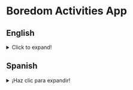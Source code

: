 # Boredom Activities App

## English

<details>
  <summary>Click to expand!</summary>
  
## Table of Contents

- [Disclaimer](#disclaimer)
- [Description](#description)
- [Cloning the Repository and Running the Project](#cloning-the-repository-and-running-the-project)
- [Technologies Used](#technologies-used)
- [Available Scripts](#available-scripts)
- [Additional Information](#additional-information)

## Disclaimer

Due to issues with the original API, which has CORS restrictions that prevent proper communication from the frontend, and an error indicating exceeded call limits even without making any API calls, I have implemented a fake API for this project.

The fake API replicates the same endpoint structure as the original, ensuring the project works as intended for demonstration and development purposes. Keep in mind that the data provided by this fake API is static and may not reflect live information from the original source.

This approach was chosen to provide a seamless experience without API call limitations or CORS errors affecting the functionality of the project. However, since the API is deployed on Onrender using its free service, the first time you enter the website, it may be a bit slow.

## Description

This web application displays activities to perform when feeling bored, using the [Fake Bored API](https://bored-api-fake.onrender.com/), you can see its repository [here](https://github.com/varitoapg/bored-api-fake). The main focus of the project is on creating an attractive, responsive design and ensuring a proper connection to the API. The application has the following main features:

1. **Fetch and display activities**: The application calls the Bored API and displays activities that users can do when they're bored.
2. **Responsive Design**: The user interface is designed to be responsive, ensuring a smooth experience on both desktop and mobile devices.
3. **Optional Filtering**: The app optionally includes a filter functionality, allowing users to filter activities by different criteria (e.g., activity type, number of participants).

## Cloning the Repository and Running the Project

To run this project locally, follow these steps:

```bash
# Clone the repository
git clone https://github.com/varitoapg/boredom-activities-app.git

# Navigate into the project directory
cd boredom-activities-app

# Install the required dependencies
npm install


# Run the project in development mode
npm run dev

```

After you install the dependencies you need to create a .env file in the /src of the project. You need to add this variable:

```
VITE_API_URL="https://bored-api-fake.onrender.com/"
```

Once you've followed these steps, the app will be available at http://localhost:5173/ by default.

## Technologies Used

This project was built using the following technologies and libraries:

### Technologies and Libraries Used

This project was built using the following technologies and libraries:

- **React**: ^18.3.1 – A JavaScript library for building user interfaces.
- **React DOM**: ^18.3.1 – Used for rendering React components to the DOM.
- **React Router DOM**: ^6.26.2 – For managing navigation and routing in the app.
- **Vite**: ^5.4.1 – A fast build tool for modern web projects.
- **TypeScript**: ^5.5.3 – Adds static typing to JavaScript for better tooling and maintainability.
- **ESLint**: ^9.9.0 – A tool for identifying and fixing problems in your TypeScript/JavaScript code.
- **Prettier**: ^3.3.2 – A code formatter for maintaining consistent style across the project.
- **Husky**: ^9.1.6 – Git hooks management to automate linting and other checks before committing.
- **Lint-Staged**: ^15.2.10 – Runs linting and formatting tasks on staged files before committing.

### Testing Libraries

- **Vitest**: ^2.1.1 – A blazing fast unit test framework (similar to Jest), used for testing.
- **@Testing-Library (Jest DOM, React, User Event)**:
  - **@Testing-Library/jest-dom**: ^6.5.0
  - **@Testing-Library/react**: ^16.0.1
  - **@Testing-Library/user-event**: ^14.5.2
  - Provides utilities for writing and running unit and integration tests.
- **@vitest/coverage-istanbul**: ^2.1.1 – Generates coverage reports for Vitest.
- **JS DOM**: ^25.0.1 – A JavaScript implementation of the DOM for Node.js to simulate a browser-like environment during tests.

### i18n (Internationalization)

- **i18next**: ^23.10.0 – A powerful internationalization framework for managing translations.
- **i18next-browser-languagedetector**: ^7.2.0 – Automatically detects user language in the browser.
- **i18next-resources-to-backend**: ^1.2.0 – Allows dynamic loading of translation resources.
- **react-i18next**: ^14.0.5 – React bindings for i18next, enabling seamless translation management in your React app.

### Utilities

- **Accept-Language**: ^3.0.18 – A utility to parse `Accept-Language` headers.
- **JS Cookie**: ^3.0.5 – A simple, lightweight library for handling cookies in the browser.

### SWC (Speedy Web Compiler)

- **@vitejs/plugin-react-swc**: ^3.7.1 – A Vite plugin that enables faster compilation for React using the SWC compiler.

## Available Scripts

In the project directory, you can run the following scripts:

- **`npm run dev`**: Starts the development server using Vite.
- **`npm run build`**: Compiles the project for production using Vite.
- **`npm run lint`**: Runs ESLint to check for code quality issues.
- **`npm run preview`**: Previews the production build locally.
- **`npm run test`**: Runs the test suite using Vitest.
- **`npm run test:watch`**: Runs tests in watch mode (ideal for development).
- **`npm run test:ui`**: Opens the Vitest UI to interactively view test results.
- **`npm run test:coverage`**: Generates test coverage reports using Vitest.

## Additional Information

The app is designed to follow good practices for readability and maintainability, including:

- Clean code with organized and reusable components.
- Proper separation of concerns between the UI and business logic.
- Responsiveness to ensure compatibility with various screen sizes.

Feel free to contribute or report issues to enhance the functionality and user experience!

The website is deployed using Netlify at this URL: [https://my-bored-activities.netlify.app/](https://my-bored-activities.netlify.app/)

</details>

## Spanish

<details>
  <summary>¡Haz clic para expandir!</summary>
  
## Tabla de Contenidos

- [Descargo de Responsabilidad](#descargo-de-responsabilidad)
- [Descripción](#descripción)
- [Clonar el Repositorio y Ejecutar el Proyecto](#clonar-el-repositorio-y-ejecutar-el-proyecto)
- [Tecnologías Utilizadas](#tecnologías-utilizadas)
- [Scripts Disponibles](#scripts-disponibles)
- [Información adicional](#información-adicional)

## Descargo de Responsabilidad

Debido a problemas con la API original, que tiene restricciones de CORS que impiden una comunicación adecuada desde el frontend, y un error que indica que se han excedido los límites de llamadas incluso sin haber realizado ninguna llamada, he implementado una API falsa para este proyecto.

La API falsa replica la misma estructura de endpoints que la original, asegurando que el proyecto funcione como está previsto para fines de demostración y desarrollo. Ten en cuenta que los datos proporcionados por esta API falsa son estáticos y pueden no reflejar información en tiempo real de la fuente original.

Esta solución fue elegida para proporcionar una experiencia fluida sin las limitaciones de llamadas a la API ni los errores de CORS que afectarían la funcionalidad del proyecto. Sin embargo, dado que la API está desplegada en Onrender en su servicio gratuito, la primera vez que ingreses a la web, puede que sea un poco lenta.

## Descripción

Esta aplicación web muestra actividades para realizar cuando te sientes aburrido, utilizando la [Fake Bored API](https://bored-api-fake.onrender.com/), puedes ver su repositorio [aquí](https://github.com/varitoapg/bored-api-fake). El enfoque principal del proyecto es crear un diseño atractivo, receptivo y garantizar una conexión adecuada con la API. La aplicación tiene las siguientes características principales:

1. **Obtener y mostrar actividades**: La aplicación llama a la Bored API y muestra actividades que los usuarios pueden hacer cuando están aburridos.
2. **Diseño Responsivo**: La interfaz de usuario está diseñada para ser receptiva, asegurando una experiencia fluida tanto en dispositivos de escritorio como móviles.
3. **Filtrado Opcional**: La aplicación incluye opcionalmente una funcionalidad de filtro, que permite a los usuarios filtrar actividades según diferentes criterios (por ejemplo, tipo de actividad, número de participantes).

## Clonar el Repositorio y Ejecutar el Proyecto

Para ejecutar este proyecto localmente, sigue estos pasos:

```bash
# Clonar el repositorio
git clone https://github.com/varitoapg/boredom-activities-app.git

# Navegar al directorio del proyecto
cd boredom-activities-app

# Instalar las dependencias requeridas
npm install

# Ejecutar el proyecto en modo de desarrollo
npm run dev


```

Después de instalar las dependencias, necesitas crear un archivo `.env` en la carpeta `/src` del proyecto. Debes agregar esta variable:

```
VITE_API_URL="https://bored-api-fake.onrender.com/"
```

Una vez que hayas seguido estos pasos, la aplicación estará disponible en http://localhost:5173/ por defecto.

## Tecnologías Utilizadas

Este proyecto fue construido utilizando las siguientes tecnologías y bibliotecas:

### Tecnologías y Bibliotecas Utilizadas

Este proyecto fue construido utilizando las siguientes tecnologías y bibliotecas:

- **React**: ^18.3.1 – Una biblioteca de JavaScript para construir interfaces de usuario.
- **React DOM**: ^18.3.1 – Utilizada para renderizar componentes de React en el DOM.
- **React Router DOM**: ^6.26.2 – Para gestionar la navegación y el enrutamiento en la aplicación.
- **Vite**: ^5.4.1 – Una herramienta de construcción rápida para proyectos web modernos.
- **TypeScript**: ^5.5.3 – Añade tipado estático a JavaScript para una mejor herramienta y mantenibilidad.
- **ESLint**: ^9.9.0 – Una herramienta para identificar y solucionar problemas en tu código TypeScript/JavaScript.
- **Prettier**: ^3.3.2 – Un formateador de código para mantener un estilo consistente en todo el proyecto.
- **Husky**: ^9.1.6 – Gestión de hooks de Git para automatizar el linting y otras verificaciones antes de confirmar cambios.
- **Lint-Staged**: ^15.2.10 – Ejecuta tareas de linting y formateo en archivos preparados antes de confirmar cambios.

### Bibliotecas de Pruebas

- **Vitest**: ^2.1.1 – Un marco de pruebas unitarias muy rápido (similar a Jest), utilizado para realizar pruebas.
- **@Testing-Library (Jest DOM, React, User Event)**:
  - **@Testing-Library/jest-dom**: ^6.5.0
  - **@Testing-Library/react**: ^16.0.1
  - **@Testing-Library/user-event**: ^14.5.2
  - Proporciona utilidades para escribir y ejecutar pruebas unitarias e integradas.
- **@vitest/coverage-istanbul**: ^2.1.1 – Genera informes de cobertura para Vitest.
- **JS DOM**: ^25.0.1 – Una implementación de JavaScript del DOM para Node.js que simula un entorno similar a un navegador durante las pruebas.

### i18n (Internacionalización)

- **i18next**: ^23.10.0 – Un potente marco de internacionalización para gestionar traducciones.
- **i18next-browser-languagedetector**: ^7.2.0 – Detecta automáticamente el idioma del usuario en el navegador.
- **i18next-resources-to-backend**: ^1.2.0 – Permite la carga dinámica de recursos de traducción.
- **react-i18next**: ^14.0.5 – Enlaces de React para i18next, permitiendo una gestión fluida de traducciones en tu aplicación React.

### Utilidades

- **Accept-Language**: ^3.0.18 – Una utilidad para analizar encabezados `Accept-Language`.
- **JS Cookie**: ^3.0.5 – Una biblioteca simple y ligera para manejar cookies en el navegador.

### SWC (Compilador Web Rápido)

- **@vitejs/plugin-react-swc**: ^3.7.1 – Un plugin de Vite que permite una compilación más rápida para React utilizando el compilador SWC.

## Scripts Disponibles

En el directorio del proyecto, puedes ejecutar los siguientes scripts:

- **`npm run dev`**: Inicia el servidor de desarrollo utilizando Vite.
- **`npm run build`**: Compila el proyecto para producción utilizando Vite.
- **`npm run lint`**: Ejecuta ESLint para verificar problemas de calidad en el código.
- **`npm run preview`**: Previsualiza la compilación de producción localmente.
- **`npm run test`**: Ejecuta el conjunto de pruebas usando Vitest.
- **`npm run test:watch`**: Ejecuta las pruebas en modo de observación (ideal para desarrollo).
- **`npm run test:ui`**: Abre la interfaz de usuario de Vitest para ver los resultados de las pruebas de forma interactiva.
- **`npm run test:coverage`**: Genera informes de cobertura de pruebas usando Vitest.

## Información Adicional

La aplicación está diseñada para seguir buenas prácticas de legibilidad y mantenibilidad, incluyendo:

- Código limpio con componentes organizados y reutilizables.
- Una correcta separación de responsabilidades entre la interfaz de usuario y la lógica de negocio.
- Responsividad para garantizar la compatibilidad con varios tamaños de pantalla.

¡Siéntete libre de contribuir o reportar problemas para mejorar la funcionalidad y la experiencia del usuario!

La web está desplegada utilizando Netlify en esta URL: [https://my-bored-activities.netlify.app/](https://my-bored-activities.netlify.app/)

</details>
